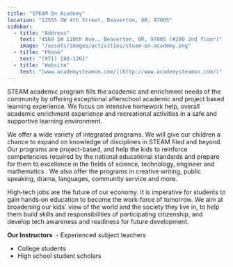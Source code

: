 ```yaml
---
title: "STEAM On Academy"
location: "12555 SW 4th Street, Beaverton, OR, 97005"
sidebar:
  - title: "Address"
    text: "4560 SW 110th Ave., Beaverton, OR, 97005 (#200 2nd floor)"
    image: "/assets/images/activities/steam-on-academy.png"
  - title: "Phone"
    text: "(971) 280-1261"
  - title: "Website"
    text: "[www.academysteamon.com/](http://www.academysteamon.com/)"
---
```


STEAM academic program fills the academic and enrichment needs of the community by offering exceptional afterschool academic and project based learning experience.  We focus on intensive homework help, overall academic enrichment experience and recreational activities in a safe and supportive learning environment.

We offer a wide variety of integrated programs. We will give our children a chance to expand on knowledge of disciplines in STEAM filed and beyond.  Our programs are project-based, and help the kids to reinforce competencies required by the national educational standards and prepare for them to excellence in the fields of science, technology, engineer and mathematics .  We also offer the programs in creative writing, public speaking, drama, languages, community service and more.

High‐tech jobs are the future of our economy. It is imperative for students to gain hands‐on education to become the work‐force of tomorrow. We aim at broadening our kids' view of the world and the society they live in, to help them build skills and responsibilities of participating citizenship, and develop tech awareness and readiness for future development.

**​﻿Our Instructors**
﻿
﻿- Experienced subject teachers
- College students
- High school student scholars
